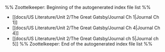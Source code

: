 %% Zoottelkeeper: Beginning of the autogenerated index file list  %%
-  [[docs/US Literature/Unit 2/The Great Gatsby/Journal Ch 1|Journal Ch 1]]
-  [[docs/US Literature/Unit 2/The Great Gatsby/Journal Ch 4|Journal Ch 4]]
-  [[docs/US Literature/Unit 2/The Great Gatsby/Journal ch 5|Journal ch 5]]
%% Zoottelkeeper: End of the autogenerated index file list  %%
